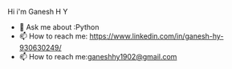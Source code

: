 Hi i'm Ganesh H Y


- 💬 Ask me about :Python
- 📫 How to reach me: https://www.linkedin.com/in/ganesh-hy-930630249/
- 📫 How to reach me:ganeshhy1902@gmail.com


